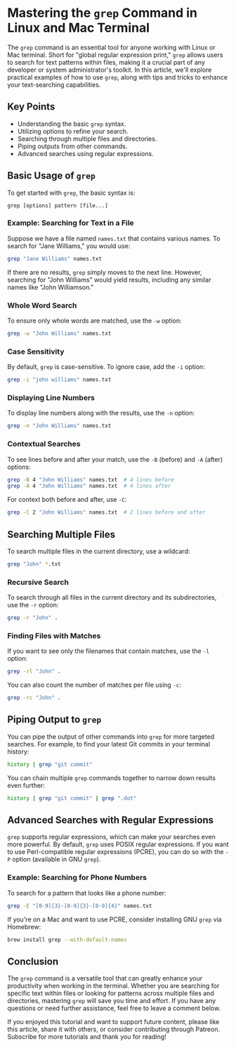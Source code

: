 # Mastering the `grep` Command in Linux and Mac Terminal

The `grep` command is an essential tool for anyone working with Linux or Mac terminal. Short for "global regular expression print," `grep` allows users to search for text patterns within files, making it a crucial part of any developer or system administrator's toolkit. In this article, we'll explore practical examples of how to use `grep`, along with tips and tricks to enhance your text-searching capabilities.

## Key Points

- Understanding the basic `grep` syntax.
- Utilizing options to refine your search.
- Searching through multiple files and directories.
- Piping outputs from other commands.
- Advanced searches using regular expressions.

## Basic Usage of `grep`

To get started with `grep`, the basic syntax is:
```
grep [options] pattern [file...]
```

### Example: Searching for Text in a File
Suppose we have a file named `names.txt` that contains various names. To search for "Jane Williams," you would use:
```bash
grep "Jane Williams" names.txt
```
If there are no results, `grep` simply moves to the next line. However, searching for "John Williams" would yield results, including any similar names like "John Williamson."

### Whole Word Search
To ensure only whole words are matched, use the `-w` option:
```bash
grep -w "John Williams" names.txt
```

### Case Sensitivity
By default, `grep` is case-sensitive. To ignore case, add the `-i` option:
```bash
grep -i "john williams" names.txt
```

### Displaying Line Numbers
To display line numbers along with the results, use the `-n` option:
```bash
grep -n "John Williams" names.txt
```

### Contextual Searches
To see lines before and after your match, use the `-B` (before) and `-A` (after) options:
```bash
grep -B 4 "John Williams" names.txt  # 4 lines before
grep -A 4 "John Williams" names.txt  # 4 lines after
```
For context both before and after, use `-C`:
```bash
grep -C 2 "John Williams" names.txt  # 2 lines before and after
```

## Searching Multiple Files

To search multiple files in the current directory, use a wildcard:
```bash
grep "John" *.txt
```

### Recursive Search
To search through all files in the current directory and its subdirectories, use the `-r` option:
```bash
grep -r "John" .
```

### Finding Files with Matches
If you want to see only the filenames that contain matches, use the `-l` option:
```bash
grep -rl "John" .
```
You can also count the number of matches per file using `-c`:
```bash
grep -rc "John" .
```

## Piping Output to `grep`

You can pipe the output of other commands into `grep` for more targeted searches. For example, to find your latest Git commits in your terminal history:
```bash
history | grep "git commit"
```
You can chain multiple `grep` commands together to narrow down results even further:
```bash
history | grep "git commit" | grep ".dot"
```

## Advanced Searches with Regular Expressions

`grep` supports regular expressions, which can make your searches even more powerful. By default, `grep` uses POSIX regular expressions. If you want to use Perl-compatible regular expressions (PCRE), you can do so with the `-P` option (available in GNU `grep`).

### Example: Searching for Phone Numbers
To search for a pattern that looks like a phone number:
```bash
grep -E "[0-9]{3}-[0-9]{3}-[0-9]{4}" names.txt
```

If you're on a Mac and want to use PCRE, consider installing GNU `grep` via Homebrew:
```bash
brew install grep --with-default-names
```

## Conclusion

The `grep` command is a versatile tool that can greatly enhance your productivity when working in the terminal. Whether you are searching for specific text within files or looking for patterns across multiple files and directories, mastering `grep` will save you time and effort. If you have any questions or need further assistance, feel free to leave a comment below.

If you enjoyed this tutorial and want to support future content, please like this article, share it with others, or consider contributing through Patreon. Subscribe for more tutorials and thank you for reading!